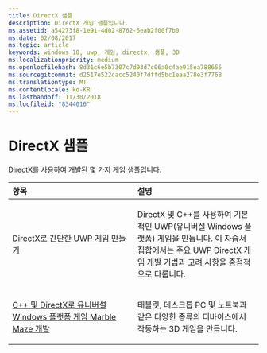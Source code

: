 ```yaml
---
title: DirectX 샘플
description: DirectX 게임 샘플입니다.
ms.assetid: a54273f8-1e91-4d02-8762-6eab2f00f7b0
ms.date: 02/08/2017
ms.topic: article
keywords: windows 10, uwp, 게임, directx, 샘플, 3D
ms.localizationpriority: medium
ms.openlocfilehash: 8d31c6e5b7307c7d93d7c06a0c4ae915ea788655
ms.sourcegitcommit: d2517e522cacc5240f7dffd5bc1eaa278e3f7768
ms.translationtype: MT
ms.contentlocale: ko-KR
ms.lasthandoff: 11/30/2018
ms.locfileid: "8344016"
---
```

# <a name="directx-samples"></a>DirectX 샘플

DirectX를 사용하여 개발된 몇 가지 게임 샘플입니다.

<table>
<colgroup>
<col width="50%" />
<col width="50%" />
</colgroup>
<thead>
<tr class="header">
<th align="left">항목</th>
<th align="left">설명</th>
</tr>
</thead>
<tbody>
<tr class="odd">
<td align="left"><p><a href="tutorial--create-your-first-uwp-directx-game.md">DirectX로 간단한 UWP 게임 만들기</a></p></td>
<td align="left"><p>DirectX 및 C++를 사용하여 기본적인 UWP(유니버설 Windows 플랫폼) 게임을 만듭니다. 이 자습서 집합에서는 주요 UWP DirectX 게임 개발 기법과 고려 사항을 중점적으로 다룹니다.</p></td>
</tr>
<tr class="even">
<td align="left"><p><a href="developing-marble-maze-a-windows-store-game-in-cpp-and-directx.md">C++ 및 DirectX로 유니버설 Windows 플랫폼 게임 Marble Maze 개발</a></p></td>
<td align="left"><p>태블릿, 데스크톱 PC 및 노트북과 같은 다양한 종류의 디바이스에서 작동하는 3D 게임을 만듭니다.</p></td>
</tr>
</tbody>
</table>